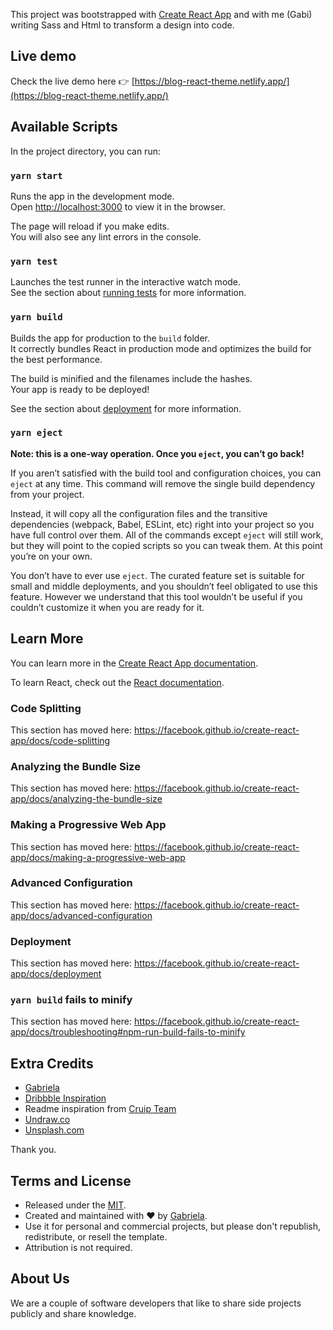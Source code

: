 This project was bootstrapped with [Create React App](https://github.com/facebook/create-react-app)
and with me (Gabi) writing Sass and Html to transform a design into code.

## Live demo

Check the live demo here 👉️ [https://blog-react-theme.netlify.app/](https://blog-react-theme.netlify.app/)

## Available Scripts

In the project directory, you can run:

### `yarn start`

Runs the app in the development mode.<br />
Open [http://localhost:3000](http://localhost:3000) to view it in the browser.

The page will reload if you make edits.<br />
You will also see any lint errors in the console.

### `yarn test`

Launches the test runner in the interactive watch mode.<br />
See the section about [running tests](https://facebook.github.io/create-react-app/docs/running-tests) for more information.

### `yarn build`

Builds the app for production to the `build` folder.<br />
It correctly bundles React in production mode and optimizes the build for the best performance.

The build is minified and the filenames include the hashes.<br />
Your app is ready to be deployed!

See the section about [deployment](https://facebook.github.io/create-react-app/docs/deployment) for more information.

### `yarn eject`

**Note: this is a one-way operation. Once you `eject`, you can’t go back!**

If you aren’t satisfied with the build tool and configuration choices, you can `eject` at any time. This command will remove the single build dependency from your project.

Instead, it will copy all the configuration files and the transitive dependencies (webpack, Babel, ESLint, etc) right into your project so you have full control over them. All of the commands except `eject` will still work, but they will point to the copied scripts so you can tweak them. At this point you’re on your own.

You don’t have to ever use `eject`. The curated feature set is suitable for small and middle deployments, and you shouldn’t feel obligated to use this feature. However we understand that this tool wouldn’t be useful if you couldn’t customize it when you are ready for it.

## Learn More

You can learn more in the [Create React App documentation](https://facebook.github.io/create-react-app/docs/getting-started).

To learn React, check out the [React documentation](https://reactjs.org/).

### Code Splitting

This section has moved here: https://facebook.github.io/create-react-app/docs/code-splitting

### Analyzing the Bundle Size

This section has moved here: https://facebook.github.io/create-react-app/docs/analyzing-the-bundle-size

### Making a Progressive Web App

This section has moved here: https://facebook.github.io/create-react-app/docs/making-a-progressive-web-app

### Advanced Configuration

This section has moved here: https://facebook.github.io/create-react-app/docs/advanced-configuration

### Deployment

This section has moved here: https://facebook.github.io/create-react-app/docs/deployment

### `yarn build` fails to minify

This section has moved here: https://facebook.github.io/create-react-app/docs/troubleshooting#npm-run-build-fails-to-minify

## Extra Credits

- [Gabriela](http://www.gabrielaradu.me/)
- [Dribbble Inspiration](https://dribbble.com/shots/9042942-Brand-experiments-part-17)
- Readme inspiration from [Cruip Team](https://github.com/cruip/open-react-template/blob/master/README.md) 
- [Undraw.co](https://undraw.co/)
- [Unsplash.com](https://unsplash.com/)

Thank you.

## Terms and License

- Released under the [MIT](https://mit-license.org/).
- Created and maintained with ❤ by [Gabriela](http://www.gabrielaradu.me/).
- Use it for personal and commercial projects, but please don't republish, redistribute, or resell the template.
- Attribution is not required.

## About Us

We are a couple of software developers that like to share side projects publicly and share knowledge.